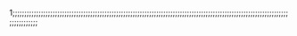 1;;;;;;;;;;;;;;;;;;;;;;;;;;;;;;;;;;;;;;;;;;;;;;;;;;;;;;;;;;;;;;;;;;;;;;;;;;;;;;;;;;;;;;;;;;;;;;;;;;;;;;;;;;;;;;;;;;;;;;;;;;;;;;;;;
